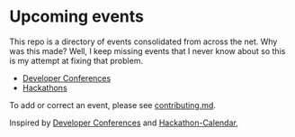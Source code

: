 # Upcoming events

This repo is a directory of events consolidated from across the net. Why was this made? Well, I keep
missing events that I never know about so this is my attempt at fixing that problem.

* [Developer Conferences](https://github.com/minhongrails/events/tree/master/conferences)
* [Hackathons](https://github.com/minhongrails/events/tree/master/hackathons)

To add or correct an event, please see [contributing.md](contributing.MD).

Inspired by [Developer Conferences](https://github.com/MurtzaM/Developer-Conferences) and [Hackathon-Calendar](https://github.com/japacible/Hackathon-Calendar),
